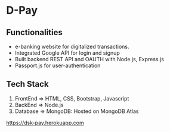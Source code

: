 # D-Pay

## Functionalities
 * e-banking website for digitalized transactions.
 * Integrated Google API for login and signup
 * Built backend REST API and OAUTH with Node.js, Express.js
 * Passport.js for user-authentication

## Tech Stack
  1. FrontEnd => HTML, CSS, Bootstrap, Javascript
  2. BackEnd  => Node.js
  3. Database => MongoDB: Hosted on MongoDB Atlas
 
https://dsk-pay.herokuapp.com
